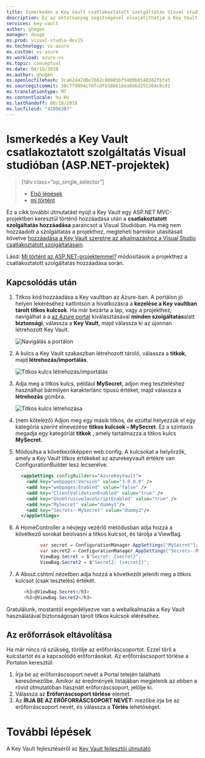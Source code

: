 ```yaml
---
title: Ismerkedés a Key Vault csatlakoztatott szolgáltatás Visual studióban (ASP.NET-projektek) |} A Microsoft Docs
description: Ez az oktatóanyag segítségével elsajátíthatja a Key Vault támogatásának hozzáadása egy ASP.NET- vagy ASP.NET Core-webalkalmazás.
services: key-vault
author: ghogen
manager: douge
ms.prod: visual-studio-dev15
ms.technology: vs-azure
ms.custom: vs-azure
ms.workload: azure-vs
ms.topic: conceptual
ms.date: 04/15/2018
ms.author: ghogen
ms.openlocfilehash: 3ca62d47d8e7682c80985bf5409b8540382fbf45
ms.sourcegitcommit: 30c7f9994cf6fcdfb580616ea8d6d251364c0cd1
ms.translationtype: MT
ms.contentlocale: hu-HU
ms.lasthandoff: 08/18/2018
ms.locfileid: "42056387"
---
```

# <a name="get-started-with-key-vault-connected-service-in-visual-studio-aspnet-projects"></a>Ismerkedés a Key Vault csatlakoztatott szolgáltatás Visual studióban (ASP.NET-projektek)

> [!div class="op_single_selector"]
> - [Első lépések](vs-key-vault-aspnet-get-started.md)
> - [mi történt](vs-key-vault-aspnet-what-happened.md)

Ez a cikk további útmutatást nyújt a Key Vault egy ASP.NET MVC-projektben keresztül történő hozzáadása után a **csatlakoztatott szolgáltatás hozzáadása** parancsot a Visual Studióban. Ha még nem hozzáadott a szolgáltatás a projekthez, megteheti bármikor utasításait követve [hozzáadása a Key Vault szeretne az alkalmazáshoz a Visual Studio csatlakoztatott szolgáltatásain](vs-key-vault-add-connected-service.md).

Lásd: [Mi történt az ASP.NET-projektemmel?](vs-key-vault-aspnet-core-what-happened.md) módosítások a projekthez a csatlakoztatott szolgáltatás hozzáadása során.

## <a name="after-you-connect"></a>Kapcsolódás után

1. Titkos kód hozzáadása a Key vaultban az Azure-ban. A portálon jó helyen lekéréséhez kattintson a hivatkozásra a **kezelése a Key vaultban tárolt titkos kulcsok**. Ha már bezárta a lap, vagy a projekthez, navigálhat a a [az Azure portal](https://portal.azure.com) kiválasztásával **minden szolgáltatás**alatt **biztonsági**, válassza a **Key Vault**, majd válassza ki az újonnan létrehozott Key Vault.

   ![Navigálás a portálon](media/vs-key-vault-add-connected-service/manage-secrets-link.jpg)

1. A kulcs a Key Vault szakaszban létrehozott tároló, válassza a **titkok**, majd **létrehozás/importálás**.

   ![Titkos kulcs létrehozás/importálás](media/vs-key-vault-add-connected-service/generate-secrets.jpg)

1. Adja meg a titkos kulcs, például **MySecret**, adjon meg teszteléshez használhat bármilyen karakterlánc típusú értéket, majd válassza a **létrehozás** gombra.

   ![Titkos kulcs létrehozása](media/vs-key-vault-add-connected-service/create-a-secret.jpg)
 
1. (nem kötelező) Adjon meg egy másik titkos, de ezúttal helyezzük el egy kategória szerint elnevezése **titkos kulcsok – MySecret**. Ez a szintaxis megadja egy kategóriát **titkok** , amely tartalmazza a titkos kulcs **MySecret**.

1. Módosítsa a következőképpen web.config. A kulcsokat a helyőrzők, amely a Key Vault titkos értékeket az azurekeyvault értékre van ConfigurationBuilder lesz lecserélve.

   ```xml
     <appSettings configBuilders="AzureKeyVault">
       <add key="webpages:Version" value="3.0.0.0" />
       <add key="webpages:Enabled" value="false" />
       <add key="ClientValidationEnabled" value="true" />
       <add key="UnobtrusiveJavaScriptEnabled" value="true" />
       <add key="MySecret" value="dummy1"/>
       <add key="Secrets--MySecret" value="dummy2"/>
     </appSettings>
   ```

1. A HomeController a névjegy vezérlő metódusban adja hozzá a következő sorokat beolvasni a titkos kulcsot, és tárolja a ViewBag.
 
   ```csharp
            var secret = ConfigurationManager.AppSettings["MySecret"];
            var secret2 = ConfigurationManager.AppSettings["Secrets--MySecret"];
            ViewBag.Secret = $"Secret: {secret}";
            ViewBag.Secret2 = $"Secret2: {secret2}";
   ```

1. A About.cshtml nézetben adja hozzá a következőt jeleníti meg a titkos kulcsot (csak tesztelés) értékét.

   ```csharp
      <h3>@ViewBag.Secret</h3>
      <h3>@ViewBag.Secret2</h3>
   ```

Gratulálunk, mostantól engedélyezve van a webalkalmazás a Key Vault használatával biztonságosan tárolt titkos kulcsok eléréséhez.

## <a name="clean-up-resources"></a>Az erőforrások eltávolítása

Ha már nincs rá szükség, törölje az erőforráscsoportot. Ezzel törli a kulcstartót és a kapcsolódó erőforrásokat. Az erőforráscsoport törlése a Portalon keresztül:

1. Írja be az erőforráscsoport nevét a Portal tetején található keresőmezőbe. Amikor az eredmények listájában megjelenik az ebben a rövid útmutatóban használt erőforráscsoport, jelölje ki.
2. Válassza az **Erőforráscsoport törlése** elemet.
3. Az **ÍRJA BE AZ ERŐFORRÁSCSOPORT NEVÉT:** mezőbe írja be az erőforráscsoport nevét, és válassza a **Törlés** lehetőséget.

# <a name="next-steps"></a>További lépések

A Key Vault fejlesztéséről az [Key Vault fejlesztői útmutató](key-vault-developers-guide.md)